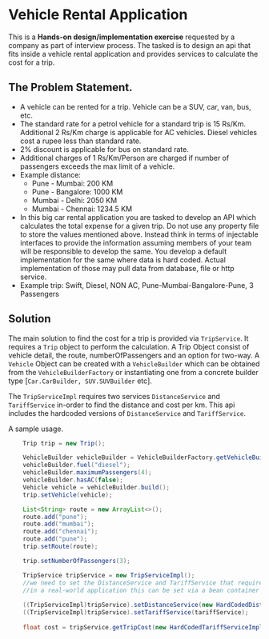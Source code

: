 # Vehicle Rental Application
This is a **Hands-on design/implementation exercise** requested by a company as part of interview process.
The tasked is to design an api that fits inside a vehicle rental application and provides services to calculate the cost for a trip.

## The Problem Statement.
* A vehicle can be rented for a trip. Vehicle can be a SUV, car, van, bus, etc.
* The standard rate for a petrol vehicle for a standard trip is 15 Rs/Km. Additional 2 Rs/Km charge is applicable for AC vehicles. Diesel vehicles cost a rupee less than standard rate.
* 2% discount is applicable for bus on standard rate.
* Additional charges of 1 Rs/Km/Person are charged if number of passengers exceeds the max limit of a vehicle.
* Example distance:
  * Pune - Mumbai: 200 KM
  * Pune - Bangalore: 1000 KM
  * Mumbai - Delhi: 2050 KM
  * Mumbai - Chennai: 1234.5 KM
* In this big car rental application you are tasked to develop an API which calculates the total expense for a given trip. Do not use any property file to store the values mentioned above. Instead think in terms of injectable interfaces to provide the information assuming members of your team will be responsible to develop the same. You develop a default implementation for the same where data is hard coded. Actual implementation of those may pull data from database, file or http service.
* Example trip:    Swift, Diesel, NON AC, Pune-Mumbai-Bangalore-Pune, 3 Passengers

## Solution
The main solution to find the cost for a trip is provided via `TripService`. It requires a `Trip` object to perform the calculation.
A Trip Object consist of vehicle detail, the route, numberOfPassengers and an option for two-way.
A `Vehicle` Object can be created with a `VehicleBuilder` which can be obtained from the `VehicleBuilderFactory` or instantiating one from a concrete builder type [`Car.CarBuilder, SUV.SUVBuilder` etc].

The `TripServiceImpl` requires two services `DistanceService` and `TariffService` in-order to find the distance and cost per km. This api includes the hardcoded versions of `DistanceService` and `TariffService`.

A sample usage.    
 
```java
    Trip trip = new Trip();

    VehicleBuilder vehicleBuilder = VehicleBuilderFactory.getVehicleBuilder(VehicleType.SUV);
    vehicleBuilder.fuel("diesel");
    vehicleBuilder.maximumPassengers(4);
    vehicleBuilder.hasAC(false);
    Vehicle vehicle = vehicleBuilder.build();
    trip.setVehicle(vehicle);

    List<String> route = new ArrayList<>();
    route.add("pune");
    route.add("mumbai");
    route.add("chennai");
    route.add("pune");
    trip.setRoute(route);

    trip.setNumberOfPassengers(3);

    TripService tripService = new TripServiceImpl();
    //we need to set the DistanceService and TariffService that required by TripServiceImpl.
    //in a real-world application this can be set via a bean container (like spring)
    
    ((TripServiceImpl)tripService).setDistanceService(new HardCodedDistanceServiceImpl());
    ((TripServiceImpl)tripService).setTariffService(tariffService);   
    
    float cost = tripService.getTripCost(new HardCodedTariffServiceImpl());
    
```    